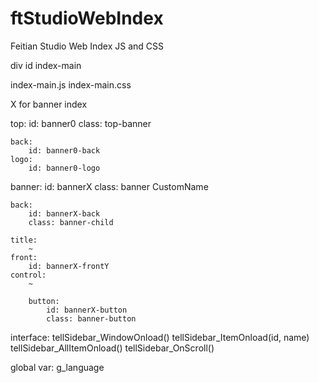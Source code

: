 # ftStudioWebIndex
Feitian Studio Web Index JS and CSS

div id index-main

index-main.js
index-main.css

X for banner index

top:
	id: banner0
	class: top-banner

	back:
		id: banner0-back
	logo:
		id: banner0-logo

banner:
	id: bannerX
	class: banner CustomName

	back:
		id: bannerX-back
		class: banner-child

	title:
		~
	front:
		id: bannerX-frontY
	control:
		~
		
		button:
			id: bannerX-button
			class: banner-button

interface:
	tellSidebar_WindowOnload()
	tellSidebar_ItemOnload(id, name)
	tellSidebar_AllItemOnload()
	tellSidebar_OnScroll()

global var:
	g_language

